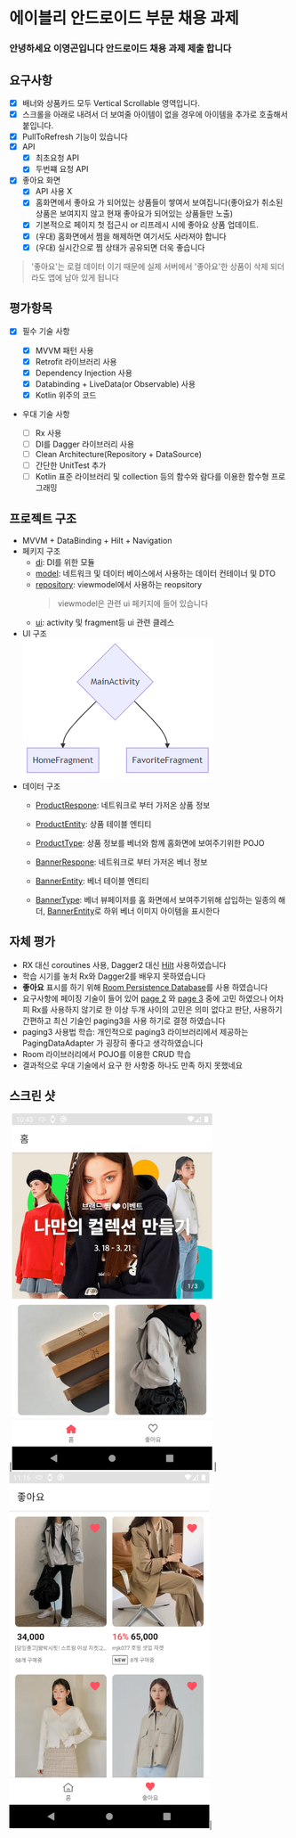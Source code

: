 # 에이블리 안드로이드 부문 채용 과제
### 안녕하세요 이영곤입니다 안드로이드 채용 과제 제출 합니다

## 요구사항
- [x] 배너와 상품카드 모두 Vertical Scrollable 영역입니다.
- [x] 스크롤을 아래로 내려서 더 보여줄 아이템이 없을 경우에 아이템을 추가로 호출해서 붙입니다.
- [x] PullToRefresh 기능이 있습니다
- [x] API
  - [x] 최초요청 API
  - [x] 두번쨰 요청 API
- [x] 좋아요 화면
  - [x] API 사용 X
  - [x] 홈화면에서 좋아요 가 되어있는 상품들이 쌓여서 보여집니다(좋아요가 취소된 상품은 보여지지 않고 현재 좋아요가 되어있는 상품들만 노출)
  - [x] 기본적으로 페이지 첫 접근시 or 리프레시 시에 좋아요 상품 업데이트.
  - [x] (우대) 홈화면에서 찜을 해제하면 여기서도 사라져야 합니다
  - [x] (우대) 실시간으로 찜 상태가 공유되면 더욱 좋습니다
> '좋아요'는 로컬 데이터 이기 때문에 실제 서버에서 '좋아요'한 상품이 삭제 되더라도 앱에 남아 있게 됩니다

## 평가항목

- [x] 필수 기술 사항

  - [x] MVVM 패턴 사용
  - [x] Retrofit 라이브러리 사용
  - [x] Dependency Injection 사용
  - [x] Databinding + LiveData(or Observable) 사용
  - [x] Kotlin 위주의 코드

- 우대 기술 사항

  - [ ] Rx 사용
  - [ ] DI를 Dagger 라이브러리 사용
  - [ ] Clean Architecture(Repository + DataSource)
  - [ ] 간단한 UnitTest 추가
  - [ ] Kotlin 표준 라이브러리 및 collection 등의 함수와 람다를 이용한 함수형 프로그래밍

## 프로젝트 구조
 - MVVM + DataBinding + Hilt + Navigation
 - 페키지 구조
   - [di](./app/src/main/java/com/gondev/ably/subject/di): DI를 위한 모듈
   - [model](./app/src/main/java/com/gondev/ably/subject/model): 네트워크 및 데이터 베이스에서 사용하는 데이터 컨테이너 및 DTO 
   - [repository](./app/src/main/java/com/gondev/ably/subject/repository): viewmodel에서 사용하는 reopsitory
     > viewmodel은 관련 ui 페키지에 들어 있습니다
   - [ui](./app/src/main/java/com/gondev/ably/subject/ui): activity 및 fragment등 ui 관련 클레스
 - UI 구조   
 ![UI 구조](./screenshot/ui_structure.png)
 - 데이터 구조
   - [ProductRespone](./app/src/main/java/com/gondev/ably/subject/model/network/response/ProductList.kt#L8): 네트워크로 부터 가저온 상품 정보
   - [ProductEntity](./app/src/main/java/com/gondev/ably/subject/model/database/entify/ProductEntity.kt#L8): 상품 테이블 엔티티
   - [ProductType](./app/src/main/java/com/gondev/ably/subject/model/dto/ListType.kt#L23): 상품 정보를 베너와 함께 홈화면에 보여주기위한 POJO

   - [BannerRespone](./app/src/main/java/com/gondev/ably/subject/model/network/response/ProductList.kt#L15): 네트워크로 부터 가저온 베너 정보
   - [BannerEntity](./app/src/main/java/com/gondev/ably/subject/model/database/entify/BannerEntity.kt#L7): 베너 테이블 엔티티
   - [BannerType](./app/src/main/java/com/gondev/ably/subject/model/dto/ListType.kt#L34): 베너 뷰페이저를 홈 화면에서 보여주기위해 삽입하는 일종의 해더, [BannerEntity](./app/src/main/java/com/gondev/ably/subject/model/database/entify/BannerEntity.kt#L7)로 하위 베너 이미지 아이템을 표시한다

## 자체 평가
- RX 대신 coroutines 사용, Dagger2 대신 [Hilt](https://developer.android.com/training/dependency-injection/hilt-android?hl=ko) 사용하였습니다
- 학습 시기를 놓처 Rx와 Dagger2를 배우지 못하였습니다
- **좋아요** 표시를 하기 위해 [Room Persistence Database](https://developer.android.com/training/data-storage/room?hl=ko)를 사용 하였습니다
- 요구사항에 페이징 기술이 들어 있어 [page 2](https://developer.android.com/topic/libraries/architecture/paging?hl=ko) 와 [page 3](https://developer.android.com/topic/libraries/architecture/paging/v3-overview?hl=ko) 중에 고민 하였으나 어차피 Rx를 사용하지 않기로 한 이상 두개 사이의 고민은 의미 없다고 판단, 사용하기 간편하고 최신 기술인 paging3을 사용 하기로 결졍 하였습니다
- paging3 사용법 학습: 개인적으로 paging3 라이브러리에서 제공하는 PagingDataAdapter 가 굉장히 좋다고 생각하였습니다
- Room 라이브러리에서 POJO를 이용한 CRUD 학습
- 결과적으로 우대 기술에서 요구 한 사항중 하나도 만족 하지 못했네요 
 
## 스크린 샷
|<img src="./screenshot/device-2021-06-14-104414.png" alt="drawing" width="360"/> | <img src="./screenshot/device-2021-06-14-111608.png" alt="drawing" width="360"/>|

